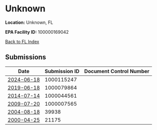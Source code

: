 # Unknown

**Location:** Unknown, FL

**EPA Facility ID:** 100000169042

[Back to FL Index](../../index.md)

## Submissions

| Date | Submission ID | Document Control Number |
|------|--------------|-------------------------|
| [2024-06-18](submissions/1000115247.md) | 1000115247 |  |
| [2019-06-18](submissions/1000079864.md) | 1000079864 |  |
| [2014-07-14](submissions/1000044561.md) | 1000044561 |  |
| [2009-07-20](submissions/1000007565.md) | 1000007565 |  |
| [2004-08-18](submissions/39938.md) | 39938 |  |
| [2000-04-25](submissions/21175.md) | 21175 |  |
